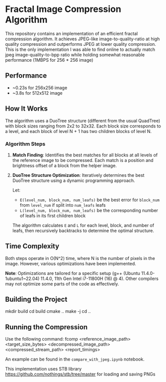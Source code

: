 # Fractal Image Compression Algorithm

This repository contains an implementation of an efficient fractal compression algorithm. It achieves JPEG-like image-to-quality-ratio at high quality compression and outperforms JPEG at lower quality compression.
This is the only implementation I was able to find online to actually match jpeg image-quality-to-bpp ratio while holding somewhat reasonable performance (1MBPS for 256 * 256 image)
## Performance

- ~0.23s for 256x256 image
- ~3.8s for 512x512 image

## How It Works

The algorithm uses a DuoTree structure (different from the usual QuadTree) with block sizes ranging from 2x2 to 32x32. Each block size corresponds to a level, and each block of level N + 1 has two children blocks of level N.

### Algorithm Steps

1. **Match Finding**: Identifies the best matches for all blocks at all levels of the reference image to be compressed. Each match is a position and brightness offset of a block from the helper image.

2. **DuoTree Structure Optimization**: Iteratively determines the best DuoTree structure using a dynamic programming approach.

   Let:
   - `E(level_num, block_num, num_leafs)` be the best error for `block_num` from `level_num` if split into `num_leafs` leafs
   - `L(level_num, block_num, num_leafs)` be the corresponding number of leafs in its first children block

   The algorithm calculates `E` and `L` for each level, block, and number of leafs, then recursively backtracks to determine the optimal structure.

## Time Complexity
Both steps operate in O(N^2) time, where N is the number of pixels in the image. However, various optimizations have been implemented.

**Note**: Optimizations are tailored for a specific setup (g++ (Ubuntu 11.4.0-1ubuntu1~22.04) 11.4.0, 11th Gen Intel i7-11800H (16) @ 4). Other compilers may not optimize some parts of the code as effectively.

## Building the Project
mkdir build
cd build
cmake ..
make -j
cd ..

## Running the Compression
Use the following command:
fcomp <reference_image_path> <target_size_bytes> <decompressed_image_path> <compressed_stream_path> <report_timings>

An example can be found in the `compare_with_jpeg.ipynb` notebook.

This implementation uses STB library https://github.com/nothings/stb/tree/master for loading and saving PNGs
